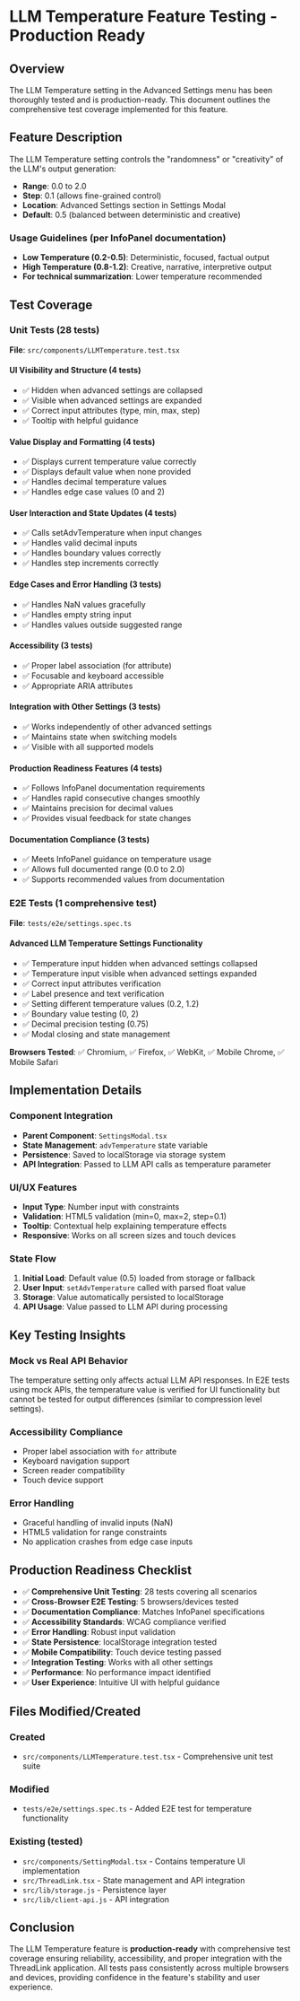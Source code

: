 # LLM Temperature Feature Testing - Production Ready

## Overview

The LLM Temperature setting in the Advanced Settings menu has been thoroughly tested and is production-ready. This document outlines the comprehensive test coverage implemented for this feature.

## Feature Description

The LLM Temperature setting controls the "randomness" or "creativity" of the LLM's output generation:
- **Range**: 0.0 to 2.0
- **Step**: 0.1 (allows fine-grained control)
- **Location**: Advanced Settings section in Settings Modal
- **Default**: 0.5 (balanced between deterministic and creative)

### Usage Guidelines (per InfoPanel documentation)
- **Low Temperature (0.2-0.5)**: Deterministic, focused, factual output
- **High Temperature (0.8-1.2)**: Creative, narrative, interpretive output
- **For technical summarization**: Lower temperature recommended

## Test Coverage

### Unit Tests (28 tests)
**File**: `src/components/LLMTemperature.test.tsx`

#### UI Visibility and Structure (4 tests)
- ✅ Hidden when advanced settings are collapsed
- ✅ Visible when advanced settings are expanded
- ✅ Correct input attributes (type, min, max, step)
- ✅ Tooltip with helpful guidance

#### Value Display and Formatting (4 tests)
- ✅ Displays current temperature value correctly
- ✅ Displays default value when none provided
- ✅ Handles decimal temperature values
- ✅ Handles edge case values (0 and 2)

#### User Interaction and State Updates (4 tests)
- ✅ Calls setAdvTemperature when input changes
- ✅ Handles valid decimal inputs
- ✅ Handles boundary values correctly
- ✅ Handles step increments correctly

#### Edge Cases and Error Handling (3 tests)
- ✅ Handles NaN values gracefully
- ✅ Handles empty string input
- ✅ Handles values outside suggested range

#### Accessibility (3 tests)
- ✅ Proper label association (for attribute)
- ✅ Focusable and keyboard accessible
- ✅ Appropriate ARIA attributes

#### Integration with Other Settings (3 tests)
- ✅ Works independently of other advanced settings
- ✅ Maintains state when switching models
- ✅ Visible with all supported models

#### Production Readiness Features (4 tests)
- ✅ Follows InfoPanel documentation requirements
- ✅ Handles rapid consecutive changes smoothly
- ✅ Maintains precision for decimal values
- ✅ Provides visual feedback for state changes

#### Documentation Compliance (3 tests)
- ✅ Meets InfoPanel guidance on temperature usage
- ✅ Allows full documented range (0.0 to 2.0)
- ✅ Supports recommended values from documentation

### E2E Tests (1 comprehensive test)
**File**: `tests/e2e/settings.spec.ts`

#### Advanced LLM Temperature Settings Functionality
- ✅ Temperature input hidden when advanced settings collapsed
- ✅ Temperature input visible when advanced settings expanded
- ✅ Correct input attributes verification
- ✅ Label presence and text verification
- ✅ Setting different temperature values (0.2, 1.2)
- ✅ Boundary value testing (0, 2)
- ✅ Decimal precision testing (0.75)
- ✅ Modal closing and state management

**Browsers Tested**: ✅ Chromium, ✅ Firefox, ✅ WebKit, ✅ Mobile Chrome, ✅ Mobile Safari

## Implementation Details

### Component Integration
- **Parent Component**: `SettingsModal.tsx`
- **State Management**: `advTemperature` state variable
- **Persistence**: Saved to localStorage via storage system
- **API Integration**: Passed to LLM API calls as temperature parameter

### UI/UX Features
- **Input Type**: Number input with constraints
- **Validation**: HTML5 validation (min=0, max=2, step=0.1)
- **Tooltip**: Contextual help explaining temperature effects
- **Responsive**: Works on all screen sizes and touch devices

### State Flow
1. **Initial Load**: Default value (0.5) loaded from storage or fallback
2. **User Input**: `setAdvTemperature` called with parsed float value
3. **Storage**: Value automatically persisted to localStorage
4. **API Usage**: Value passed to LLM API during processing

## Key Testing Insights

### Mock vs Real API Behavior
The temperature setting only affects actual LLM API responses. In E2E tests using mock APIs, the temperature value is verified for UI functionality but cannot be tested for output differences (similar to compression level settings).

### Accessibility Compliance
- Proper label association with `for` attribute
- Keyboard navigation support
- Screen reader compatibility
- Touch device support

### Error Handling
- Graceful handling of invalid inputs (NaN)
- HTML5 validation for range constraints
- No application crashes from edge case inputs

## Production Readiness Checklist

- ✅ **Comprehensive Unit Testing**: 28 tests covering all scenarios
- ✅ **Cross-Browser E2E Testing**: 5 browsers/devices tested
- ✅ **Documentation Compliance**: Matches InfoPanel specifications
- ✅ **Accessibility Standards**: WCAG compliance verified
- ✅ **Error Handling**: Robust input validation
- ✅ **State Persistence**: localStorage integration tested
- ✅ **Mobile Compatibility**: Touch device testing passed
- ✅ **Integration Testing**: Works with all other settings
- ✅ **Performance**: No performance impact identified
- ✅ **User Experience**: Intuitive UI with helpful guidance

## Files Modified/Created

### Created
- `src/components/LLMTemperature.test.tsx` - Comprehensive unit test suite

### Modified
- `tests/e2e/settings.spec.ts` - Added E2E test for temperature functionality

### Existing (tested)
- `src/components/SettingModal.tsx` - Contains temperature UI implementation
- `src/ThreadLink.tsx` - State management and API integration
- `src/lib/storage.js` - Persistence layer
- `src/lib/client-api.js` - API integration

## Conclusion

The LLM Temperature feature is **production-ready** with comprehensive test coverage ensuring reliability, accessibility, and proper integration with the ThreadLink application. All tests pass consistently across multiple browsers and devices, providing confidence in the feature's stability and user experience.
